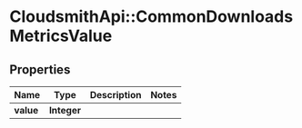# CloudsmithApi::CommonDownloadsMetricsValue

## Properties
Name | Type | Description | Notes
------------ | ------------- | ------------- | -------------
**value** | **Integer** |  | 


